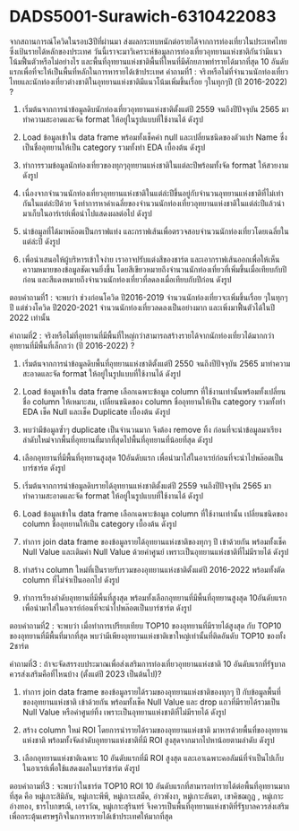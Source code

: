 # DADS5001-Surawich-6310422083
จากสถานการณ์โควิดในรอบ3ปีที่ผ่านมา ส่งผลกระทบหนักต่อรายได้จากการท่องเที่ยวในประเทศไทยซึ่งเป้นรายได้หลักของประเทศ วันนี้เราจะมาวิเคราะห์ข้อมูลการท่องเที่ยวอุทยานแห่งชาติกันว่ามีแนวโน้มฟื้นตัวหรือไม่อย่างไร และพื้นที่อุทยานแห่งชาติพื้นที่ไหนที่มีศักยภาพทำรายได้มากที่สุด 10 อันดับแรกเพื่อที่จะให้เป็นพื้นที่หลักในการหารายได้เข้าประเทศ
คำถามที่1 : จริงหรือไม่ที่จำนวนนักท่องเที่ยวไทยและนักท่องเที่ยวต่างชาติในอุทยานแห่งชาติมีแนวโน้มเพิ่มขึ้นเรื่อย ๆในทุกๆปี (ปี 2016-2022) ?
1)	เริ่มต้นจากการนำข้อมูลดิบนักท่องเที่ยวอุทยานแห่งชาติตั้งแต่ปี 2559 จนถึงปีปัจจุบัน 2565 มาทำความสะอาดและจัด format ให้อยู่ในรูปแบบที่ใช้งานได้ ดังรูป 
 
 

2)	Load ข้อมูลเข้าใน data frame พร้อมทั้งเช็คค่า null และเปลี่ยนชนิดของตัวแปร Name ซึ่งเป็นชื่ออุทยานให้เป็น category รวมทั้งทำ EDA เบื้องต้น ดังรูป
 
 
 

3)	ทำการรวมข้อมูลนักท่องเที่ยวของทุกๆอุทยานแห่งชาติในแต่ละปีพร้อมทั้งจัด format ให้สวยงาม ดังรูป

 

4)	เนื่องจากจำนวนนักท่องเที่ยวอุทยานแห่งชาติในแต่ล่ะปีขึ้นอยู่กับจำนวนอุทยานแห่งชาติที่ไม่เท่ากันในแต่ล่ะปีด้วย จึงทำการหาค่าเฉลี่ยของจำนวนนักท่องเที่ยวอุทยานแห่งชาติในแต่ล่ะปีแล้วนำมาเก็บในอาร์เรย์เพื่อนำไปแสดงผลต่อไป ดังรูป

 


5)	นำข้อมูลที่ได้มาพล๊อตเป็นกราฟแท่ง และกราฟเส้นเพื่อตรวจสอบจำนวนนักท่องเที่ยวโดยเฉลี่ยในแต่ล่ะปี ดังรูป
 
6)	เพื่อนำเสนอให้ผู้บริหารเข้าใจง่าย เราอาจปรับแต่งสีของชาร์ต และเอากราฟเส้นออกเพื่อให้เห็นความหมายของข้อมูลชัดเจนยิ่งขึ้น โดยสีเขียวหมายถึงจำนวนนักท่องเที่ยวที่เพิ่มขึ้นเมื่อเทียบกับปีก่อน และสีแดงหมายถึงจำนวนนักท่องเที่ยวที่ลดลงเมื่อเทียบกับปีก่อน ดังรูป
 

ตอบคำถามที่1 : จะพบว่า ช่วงก่อนโควิด ปี2016-2019 จำนวนนักท่องเที่ยวจะเพิ่มขึ้นเรื่อย ๆในทุกๆปี แต่ช่วงโควิด ปี2020-2021 จำนวนนักท่องเที่ยวลดลงเป็นอย่างมาก และเพิ่งมาฟื้นตัวได้ในปี 2022 เท่านั้น




คำถามที่2 : จริงหรือไม่ที่อุทยานที่มีพื้นที่ใหญ่กว่าสามารถสร้างรายได้จากนักท่องเที่ยวได้มากกว่าอุทยานที่มีพื้นที่เล็กกว่า (ปี 2016-2022) ?
1)	เริ่มต้นจากการนำข้อมูลดิบพื้นที่อุทยานแห่งชาติตั้งแต่ปี 2550 จนถึงปีปัจจุบัน 2565 มาทำความสะอาดและจัด format ให้อยู่ในรูปแบบที่ใช้งานได้ ดังรูป 

 

 


2)	Load ข้อมูลเข้าใน data frame เลือกเฉพาะข้อมูล column ที่ใช้งานเท่านั้นพร้อมทั้งเปลี่ยนชื่อ column ให้เหมาะสม, เปลี่ยนชนิดของ column ชื่ออุทยานให้เป็น category รวมทั้งทำ EDA เช็ค Null และเช็ค Duplicate เบื้องต้น ดังรูป


 

 

 

3)	พบว่ามีข้อมูลซ้ำๆ duplicate เป็นจำนวนมาก จึงต้อง remove ทิ้ง ก่อนที่จะนำข้อมูลมาเรียงลำดับใหม่จากพื้นที่อุทยานที่มากที่สุดไปพื้นที่อุทยานที่น้อยที่สุด ดังรูป

 

 


4)	เลือกอุทยานที่มีพื้นที่อุทยานสูงสุด 10อันดับแรก เพื่อนำมาใส่ในอาเรย์ก่อนที่จะนำไปพล๊อตเป็นบาร์ชาร์ต ดังรูป

 

 





















5)	เริ่มต้นจากการนำข้อมูลดิบรายได้อุทยานแห่งชาติตั้งแต่ปี 2559 จนถึงปีปัจจุบัน 2565 มาทำความสะอาดและจัด format ให้อยู่ในรูปแบบที่ใช้งานได้ ดังรูป 
 
 

6)	Load ข้อมูลเข้าใน data frame เลือกเฉพาะข้อมูล column ที่ใช้งานเท่านั้น เปลี่ยนชนิดของ column ชื่ออุทยานให้เป็น category เบื้องต้น ดังรูป

 

 

 


7)	ทำการ join data frame ของข้อมูลรายได้อุทยานแห่งชาติของทุกๆ ปี เข้าด้วยกัน พร้อมทั้งเช็ค Null Value และเติมค่า Null Value ด้วยค่าศูนย์ เพราะเป็นอุทยานแห่งชาติที่ไม่มีรายได้ ดังรูป

 

 

 

8)	ทำสร้าง column ใหม่ที่เป็นรายรับรวมของอุทยานแห่งชาติตั้งแต่ปี 2016-2022 พร้อมทั้งตัด column ที่ไม่จำเป็นออกไป ดังรูป

 

 

9)	ทำการเรียงลำดับอุทยานที่มีพื้นที่สูงสุด พร้อมทั้งเลือกอุทยานที่มีพื้นที่อุทยานสูงสุด 10อันดับแรก เพื่อนำมาใส่ในอาเรย์ก่อนที่จะนำไปพล๊อตเป็นบาร์ชาร์ต ดังรูป

 

 

 

 

 

ตอบคำถามที่2 : จะพบว่า เมื่อทำการเปรียบเทียบ TOP10 ของอุทยานที่มีรายได้สูงสุด กับ TOP10 ของอุทยานที่มีพื้นที่มากที่สุด พบว่ามีเพียงอุทยานแห่งชาติเขาใหญ่เท่านั้นที่ติดอันดับ TOP10 ของทั้ง 2ชาร์ต


คำถามที่3 : ถ้าจะจัดสรรงบประมาณเพื่อส่งเสริมการท่องเที่ยวอุทยานแห่งชาติ 10 อันดับแรกที่รัฐบาลควรส่งเสริมคือที่ไหนบ้าง (ตั้งแต่ปี 2023 เป็นต้นไป)?
1)	ทำการ join data frame ของข้อมูลรายได้รวมของอุทยานแห่งชาติของทุกๆ ปี กับข้อมูลพื้นที่ของอุทยานแห่งชาติ เข้าด้วยกัน พร้อมทั้งเช็ค Null Value และ drop แถวที่มีรายได้รวมเป็น Null Value หรือค่าศูนย์ทิ้ง เพราะเป็นอุทยานแห่งชาติที่ไม่มีรายได้ ดังรูป

 

 

 

2)	สร้าง column ใหม่ ROI โดยการนำรายได้รวมของอุทยานแห่งชาติ มาหารด้วยพื้นที่ของอุทยานแห่งชาติ พร้อมทั้งจัดลำดับอุทยานแห่งชาติที่มี ROI สูงสุดจากมากไปหาน้อยตามลำดับ ดังรูป

 

 


3)	เลือกอุทยานแห่งชาติเฉพาะ 10 อันดับแรกที่มี ROI สูงสุด และเอาเฉพาะคอลัมน์ที่จำเป็นไปเก็บในอาเรย์เพื่อใช้แสดงผลในบาร์ชาร์ต ดังรูป

 

 

 

 




ตอบคำถามที่3 : จะพบว่าในชาร์ต TOP10 ROI 10 อันดับแรกที่สามารถทำรายได้ต่อพื้นที่อุทยานมากที่สุด คือ หมู่เกาะสิมิลัน, หมู่เกาะพีพี, หมู่เกาะเสม็ด, อ่าวพังงา, หมู่เกาะลันตา, เขาคิชฌกูฏ , หมู่เกาะอ่างทอง, ธารโบกขรณี, เอราวัณ, หมู่เกาะสุรินทร์  จึงควรเป็นพื้นที่อุทยานแห่งชาติที่รัฐบาลควรส่งเสริมเพื่อกระตุ้นเศรษฐกิจในการหารายได้เข้าประเทศให้มากที่สุด
